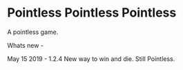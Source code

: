 # Pointless Pointless Pointless
A pointless game.

Whats new - 

May 15 2019 - 1.2.4
New way to win and die. Still Pointless.
